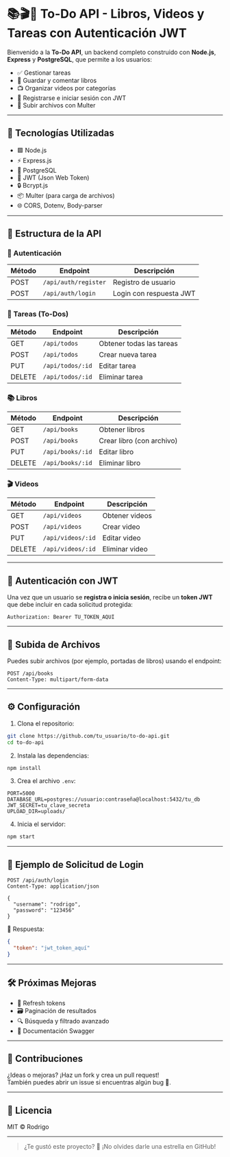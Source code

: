 
# 📚🎬📝 To-Do API - Libros, Videos y Tareas con Autenticación JWT

Bienvenido a la **To-Do API**, un backend completo construido con **Node.js**, **Express** y **PostgreSQL**, que permite a los usuarios:

- ✅ Gestionar tareas  
- 📘 Guardar y comentar libros  
- 📺 Organizar videos por categorías  
- 🔐 Registrarse e iniciar sesión con JWT  
- 📎 Subir archivos con Multer

---

## 🚀 Tecnologías Utilizadas

- 🟩 Node.js  
- ⚡ Express.js  
- 🐘 PostgreSQL  
- 🔐 JWT (Json Web Token)  
- 🔒 Bcrypt.js  
- 📦 Multer (para carga de archivos)  
- 🌐 CORS, Dotenv, Body-parser

---

## 📂 Estructura de la API

### 🔐 Autenticación

| Método | Endpoint             | Descripción                |
|--------|----------------------|----------------------------|
| POST   | `/api/auth/register` | Registro de usuario        |
| POST   | `/api/auth/login`    | Login con respuesta JWT    |

### 📝 Tareas (To-Dos)

| Método | Endpoint           | Descripción             |
|--------|--------------------|-------------------------|
| GET    | `/api/todos`       | Obtener todas las tareas |
| POST   | `/api/todos`       | Crear nueva tarea        |
| PUT    | `/api/todos/:id`   | Editar tarea             |
| DELETE | `/api/todos/:id`   | Eliminar tarea           |

### 📚 Libros

| Método | Endpoint            | Descripción               |
|--------|---------------------|---------------------------|
| GET    | `/api/books`        | Obtener libros            |
| POST   | `/api/books`        | Crear libro (con archivo) |
| PUT    | `/api/books/:id`    | Editar libro              |
| DELETE | `/api/books/:id`    | Eliminar libro            |

### 🎬 Videos

| Método | Endpoint             | Descripción     |
|--------|----------------------|-----------------|
| GET    | `/api/videos`        | Obtener videos  |
| POST   | `/api/videos`        | Crear video     |
| PUT    | `/api/videos/:id`    | Editar video    |
| DELETE | `/api/videos/:id`    | Eliminar video  |

---

## 🔐 Autenticación con JWT

Una vez que un usuario se **registra o inicia sesión**, recibe un **token JWT** que debe incluir en cada solicitud protegida:

```
Authorization: Bearer TU_TOKEN_AQUÍ
```

---

## 📎 Subida de Archivos

Puedes subir archivos (por ejemplo, portadas de libros) usando el endpoint:

```
POST /api/books
Content-Type: multipart/form-data
```

---

## ⚙️ Configuración

1. Clona el repositorio:

```bash
git clone https://github.com/tu_usuario/to-do-api.git
cd to-do-api
```

2. Instala las dependencias:

```bash
npm install
```

3. Crea el archivo `.env`:

```env
PORT=5000
DATABASE_URL=postgres://usuario:contraseña@localhost:5432/tu_db
JWT_SECRET=tu_clave_secreta
UPLOAD_DIR=uploads/
```

4. Inicia el servidor:

```bash
npm start
```

---

## 🧪 Ejemplo de Solicitud de Login

```http
POST /api/auth/login
Content-Type: application/json

{
  "username": "rodrigo",
  "password": "123456"
}
```

🔁 Respuesta:

```json
{
  "token": "jwt_token_aquí"
}
```

---

## 🛠 Próximas Mejoras

- 🔄 Refresh tokens  
- 🗃️ Paginación de resultados  
- 🔍 Búsqueda y filtrado avanzado  
- 📱 Documentación Swagger  

---

## 🤝 Contribuciones

¿Ideas o mejoras? ¡Haz un fork y crea un pull request!  
También puedes abrir un issue si encuentras algún bug 🐞.

---

## 📄 Licencia

MIT © Rodrigo

---

> ¿Te gustó este proyecto? 🌟 ¡No olvides darle una estrella en GitHub!

